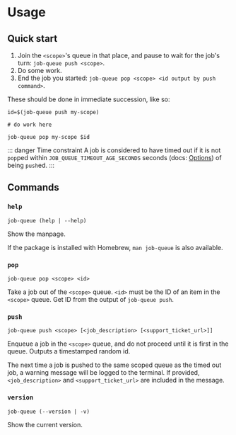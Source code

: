 # Usage

## Quick start

1. Join the `<scope>`'s queue in that place, and pause to wait for the job's turn: `job-queue push <scope>`.
2. Do some work.
3. End the job you started: `job-queue pop <scope> <id output by push command>`.

These should be done in immediate succession, like so:

```shell
id=$(job-queue push my-scope)

# do work here

job-queue pop my-scope $id
```

::: danger Time constraint
A job is considered to have timed out if it is not `pop`ped within `JOB_QUEUE_TIMEOUT_AGE_SECONDS` seconds (docs: [Options](/options)) of being `push`ed.
:::

## Commands

### `help`

```shell
job-queue (help | --help)
```

Show the manpage.

If the package is installed with Homebrew, `man job-queue` is also available.

### `pop`

```shell
job-queue pop <scope> <id>
```

Take a job out of the `<scope>` queue. `<id>` must be the ID of an item in the `<scope>` queue. Get ID from the output of `job-queue push`.

### `push`

```shell
job-queue push <scope> [<job_description> [<support_ticket_url>]]
```

Enqueue a job in the `<scope>` queue, and do not proceed until it is first in the queue. Outputs a timestamped random id.

The next time a job is pushed to the same scoped queue as the timed out job, a warning message will be logged to the terminal. If provided, `<job_description>` and `<support_ticket_url>` are included in the message.

### `version`

```shell
job-queue (--version | -v)
```

Show the current version.
